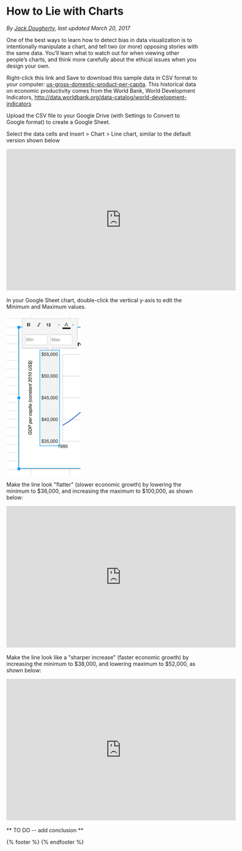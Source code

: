 # How to Lie with Charts
*By [Jack Dougherty](../../introduction/who.md), last updated March 20, 2017*

One of the best ways to learn how to detect bias in data visualization is to intentionally manipulate a chart, and tell two (or more) opposing stories with the same data. You’ll learn what to watch out for when viewing other people’s charts, and think more carefully about the ethical issues when you design your own.

Right-click this link and Save to download this sample data in CSV format to your computer: [us-gross-domestic-product-per-capita](https://www.datavizforall.org/detect/us-gross-domestic-product-per-capita.csv). This historical data on economic productivity comes from the World Bank, World Development Indicators, http://data.worldbank.org/data-catalog/world-development-indicators

Upload the CSV file to your Google Drive (with Settings to Convert to Google format) to create a Google Sheet.

Select the data cells and Insert > Chart > Line chart, similar to the default version shown below

<iframe width="600" height="371" seamless frameborder="0" scrolling="no" src="https://docs.google.com/spreadsheets/d/11yrhgBX16JL3O99EfK6mjiRwA6CGZkfuSGXbXhrBLEQ/pubchart?oid=1711889200&amp;format=interactive"></iframe>

In your Google Sheet chart, double-click the vertical y-axis to edit the Minimum and Maximum values.

![Screenshot: Edit the Min and Max values of the Y-axis](y-axis-min-max.png)

Make the line look "flatter" (slower economic growth) by lowering the minimum to $36,000, and increasing the maximum to $100,000, as shown below:

<iframe width="600" height="371" seamless frameborder="0" scrolling="no" src="https://docs.google.com/spreadsheets/d/11yrhgBX16JL3O99EfK6mjiRwA6CGZkfuSGXbXhrBLEQ/pubchart?oid=1294345990&amp;format=interactive"></iframe>

Make the line look like a "sharper increase" (faster economic growth) by increasing the minimum to $38,000, and lowering maximum to $52,000, as shown below:

<iframe width="600" height="371" seamless frameborder="0" scrolling="no" src="https://docs.google.com/spreadsheets/d/11yrhgBX16JL3O99EfK6mjiRwA6CGZkfuSGXbXhrBLEQ/pubchart?oid=534244967&amp;format=interactive"></iframe>

** TO DO -- add conclusion **

{% footer %}
{% endfooter %}
